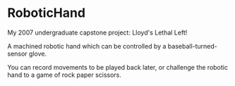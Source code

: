 # RoboticHand
My 2007 undergraduate capstone project: Lloyd's Lethal Left!

A machined robotic hand which can be controlled by a baseball-turned-sensor glove.

You can record movements to be played back later, or challenge the robotic hand to a game of rock paper scissors.
